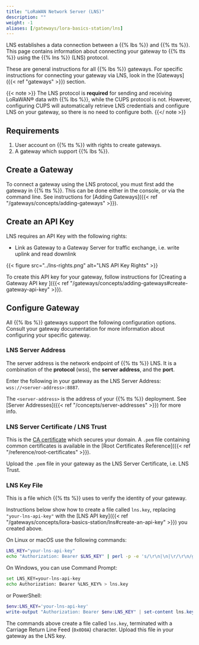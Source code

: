 ```yaml
---
title: "LoRaWAN Network Server (LNS)"
description: ""
weight: -1
aliases: [/gateways/lora-basics-station/lns]
---
```


LNS establishes a data connection between a {{% lbs %}} and {{% tts %}}. This page contains information about connecting your gateway to {{% tts %}} using the {{% lns %}} (LNS) protocol.

<!--more-->

These are general instructions for all {{% lbs %}} gateways. For specific instructions for connecting your gateway via LNS, look in the [Gateways]({{< ref "gateways" >}}) section.

{{< note >}} The LNS protocol is **required** for sending and receiving LoRaWAN® data with {{% lbs %}}, while the CUPS protocol is not. However, configuring CUPS will automatically retrieve LNS credentials and configure LNS on your gateway, so there is no need to configure both. {{</ note >}}

## Requirements

1. User account on {{% tts %}} with rights to create gateways.
2. A gateway which support {{% lbs %}}.

## Create a Gateway

To connect a gateway using the LNS protocol, you must first add the gateway in {{% tts %}}. This can be done either in the console, or via the command line. See instructions for [Adding Gateways]({{< ref "/gateways/concepts/adding-gateways" >}}).

## Create an API Key

LNS requires an API Key with the following rights:

- Link as Gateway to a Gateway Server for traffic exchange, i.e. write uplink and read downlink

{{< figure src="../lns-rights.png" alt="LNS API Key Rights" >}}

To create this API key for your gateway, follow instructions for [Creating a Gateway API key ]({{< ref "/gateways/concepts/adding-gateways#create-gateway-api-key" >}}).

## Configure Gateway

All {{% lbs %}} gateways support the following configuration options. Consult your gateway documentation for more information about configuring your specific gateway.

### LNS Server Address

The server address is the network endpoint of {{% tts %}} LNS. It is a combination of the **protocol** (wss), the **server address**, and the **port**.

Enter the following in your gateway as the LNS Server Address: `wss://<server-address>:8887`.

The `<server-address>` is the address of your {{% tts %}} deployment. See [Server Addresses]({{< ref "/concepts/server-addresses" >}}) for more info.

### LNS Server Certificate / LNS Trust

This is the [CA certificate](https://en.wikipedia.org/wiki/Certificate_authority) which secures your domain. A `.pem` file containing common certificates is available in the [Root Certificates Reference]({{< ref "/reference/root-certificates" >}}).

Upload the `.pem` file in your gateway as the LNS Server Certificate, i.e. LNS Trust.

### LNS Key File

This is a file which {{% tts %}} uses to verify the identity of your gateway.

Instructions below show how to create a file called `lns.key`, replacing `"your-lns-api-key"` with the [LNS API key]({{< ref "/gateways/concepts/lora-basics-station/lns#create-an-api-key" >}}) you created above.

On Linux or macOS use the following commands:

```bash
LNS_KEY="your-lns-api-key"
echo "Authorization: Bearer $LNS_KEY" | perl -p -e 's/\r\n|\n|\r/\r\n/g'  > lns.key
```

On Windows, you can use Command Prompt:

```bash
set LNS_KEY=your-lns-api-key
echo Authorization: Bearer %LNS_KEY% > lns.key
```

or PowerShell:

```powershell
$env:LNS_KEY='your-lns-api-key'
write-output "Authorization: Bearer $env:LNS_KEY" | set-content lns.key
```

The commands above create a file called `lns.key`, terminated with a Carriage Return Line Feed (`0x0D0A`) character. Upload this file in your gateway as the LNS key.
